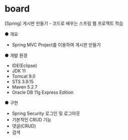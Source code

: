 # board
[Spring] 게시판 만들기 - 코드로 배우는 스프링 웹 프로젝트 학습

● 개요
 - Spring MVC Project를 이용하여 게시판 만들기
 
● 개발 환경
 - IDE(Eclipse)
 - JDK 11
 - Tomcat 9.0
 - STS 3.9.15
 - Maven 5.2.7
 - Oracle DB 11g Express Edition

● 구현
 - Spring Security 로그인 및 로그아웃
 - 기본적인 CRUD 기능
 - 댓글(CRUD)
 - 검색
